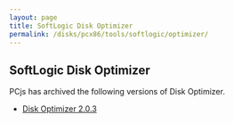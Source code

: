 ```yaml
---
layout: page
title: SoftLogic Disk Optimizer
permalink: /disks/pcx86/tools/softlogic/optimizer/
---
```


SoftLogic Disk Optimizer
------------------------

PCjs has archived the following versions of Disk Optimizer.

* [Disk Optimizer 2.0.3](2.0.3/)
